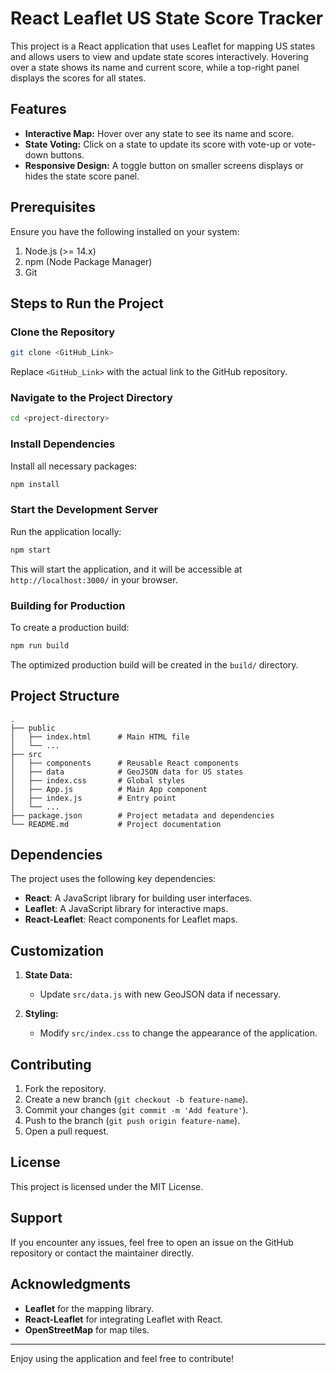 # React Leaflet US State Score Tracker

This project is a React application that uses Leaflet for mapping US states and allows users to view and update state scores interactively. Hovering over a state shows its name and current score, while a top-right panel displays the scores for all states.

## Features
- **Interactive Map:** Hover over any state to see its name and score.
- **State Voting:** Click on a state to update its score with vote-up or vote-down buttons.
- **Responsive Design:** A toggle button on smaller screens displays or hides the state score panel.

## Prerequisites
Ensure you have the following installed on your system:
1. Node.js (>= 14.x)
2. npm (Node Package Manager)
3. Git

## Steps to Run the Project

### Clone the Repository
```bash
git clone <GitHub_Link>
```
Replace `<GitHub_Link>` with the actual link to the GitHub repository.

### Navigate to the Project Directory
```bash
cd <project-directory>
```

### Install Dependencies
Install all necessary packages:
```bash
npm install
```

### Start the Development Server
Run the application locally:
```bash
npm start
```
This will start the application, and it will be accessible at `http://localhost:3000/` in your browser.

### Building for Production
To create a production build:
```bash
npm run build
```
The optimized production build will be created in the `build/` directory.

## Project Structure
```
.
├── public
│   ├── index.html      # Main HTML file
│   └── ...
├── src
│   ├── components      # Reusable React components
│   ├── data            # GeoJSON data for US states
│   ├── index.css       # Global styles
│   ├── App.js          # Main App component
│   ├── index.js        # Entry point
│   └── ...
├── package.json        # Project metadata and dependencies
└── README.md           # Project documentation
```

## Dependencies
The project uses the following key dependencies:
- **React**: A JavaScript library for building user interfaces.
- **Leaflet**: A JavaScript library for interactive maps.
- **React-Leaflet**: React components for Leaflet maps.



## Customization
1. **State Data:**
   - Update `src/data.js` with new GeoJSON data if necessary.

2. **Styling:**
   - Modify `src/index.css` to change the appearance of the application.

## Contributing
1. Fork the repository.
2. Create a new branch (`git checkout -b feature-name`).
3. Commit your changes (`git commit -m 'Add feature'`).
4. Push to the branch (`git push origin feature-name`).
5. Open a pull request.

## License
This project is licensed under the MIT License.

## Support
If you encounter any issues, feel free to open an issue on the GitHub repository or contact the maintainer directly.

## Acknowledgments
- **Leaflet** for the mapping library.
- **React-Leaflet** for integrating Leaflet with React.
- **OpenStreetMap** for map tiles.

---

Enjoy using the application and feel free to contribute!

